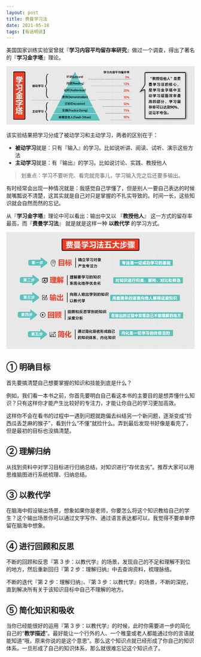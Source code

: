 ```yaml
---
layout: post
title: 费曼学习法
date: 2021-05-18
tags: [有话明说]
---
```



美国国家训练实验室曾就『**学习内容平均留存率研究**』做过一个调查，得出了著名的『**学习金字塔**』理论。

![学习金字塔](/images/article/feynman-technique/学习金字塔.jpg)

该实验结果把学习分成了被动学习和主动学习，两者的区别在于：

- **被动学习**就是：只有『输入』的学习。比如说听讲、阅读、试听、演示这些方法
- **主动学习**就是：有『输出』的学习。比如说讨论、实践、教授他人

> 划重点：学习不要听完、看完就完事儿，学习输入完之后还要多输出。

有时经常会出现一种情况就是：我感觉自己学懂了，但是别人一要自己表达的时候就嘴瓢说不清楚，这其实就是自己对只是掌握的不扎实导致的。时间一长，这些知识就会自然而然的忘记。

从『**学习金字塔**』理论中可以看出：输出中又以 『**教授他人**』 这一方式的留存率最高，而『**费曼学习法**』 就是就是这样一种 **以教代学** 的学习方式。

![费曼学习法](/images/article/feynman-technique/费曼学习法.jpg)

## ① 明确目标

首先要搞清楚自己想要掌握的知识和技能到底是什么？

例如，我们看一本书之前，你首先要明白自己看这本书的主要目的是想弄懂什么知识？只有这样你才能产生比较好的专注力，才能让你自己的学习更加高效。

这样你不会在看书的过程中一遇到问题就跑偏去纠结另一个新问题，逐渐变成“捡西瓜丢芝麻的猴子”，看到什么“不懂”就捡什么。弄到最后发现书好像是看完了，但是最初的目标也没搞清楚。

## ② 理解归纳

从找到资料中对学习目标进行归纳总结，对知识进行“存优去劣”。推荐大家可以用思维脑图进行系统梳理、归纳总结。

## ③ 以教代学

在脑海中假设输出场景，想象如果你是老师，你要怎么将这个知识教给自己的学生？这个输出场景你可以通过文字写作、通过语言表达都可以，我觉得不要单单停留在脑海中想象。

## ④ 进行回顾和反思

不断的回顾和反思『第 3 步：以教代学』的场景，发现自己的不足和理解不到位的地方，然后重新回归『第 2 步：理解归纳』中去查询资料，梳理脉络。

不断的迭代『第 2 步：理解归纳』、『第 3 步：以教代学』的场景，不断的深挖，直到解决所有关于该知识目标中自己不理解的地方。

## ⑤ 简化知识和吸收

当你已经能很好的运用『第 3 步：以教代学』的时候，此时你需要进一步的简化自己的“**教学描述**”。最好能让一个行外的人、一个稚童或老人都能通过你的言语就能知道“哦，原来你说的是这个意思”。那么这个知识点就已经形成了你自己的知识体系。一旦形成了自己的知识体系，那么就很难忘记这个知识点了。